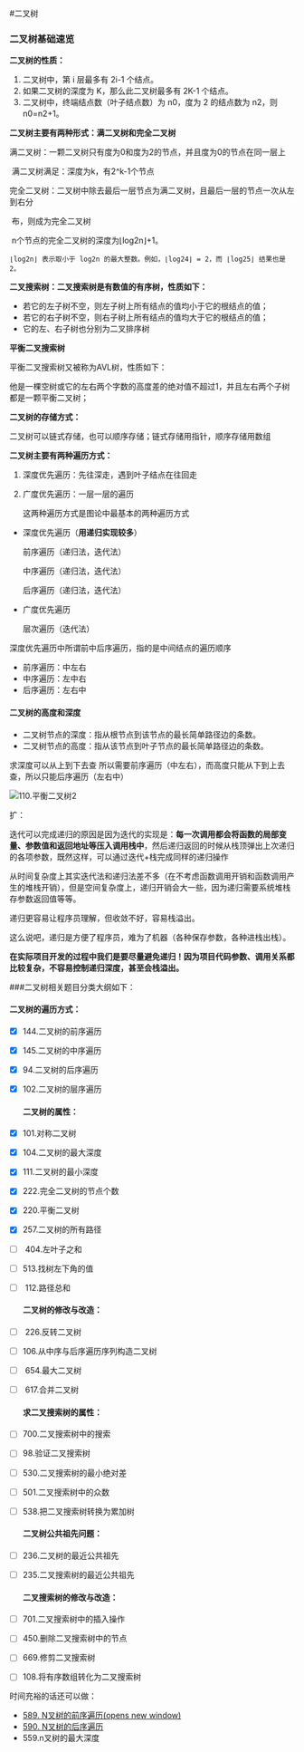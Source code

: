 #二叉树

### 二叉树基础速览

**二叉树的性质：**

1. 二叉树中，第 i 层最多有 2i-1 个结点。
2. 如果二叉树的深度为 K，那么此二叉树最多有 2K-1 个结点。
3. 二叉树中，终端结点数（叶子结点数）为 n0，度为 2 的结点数为 n2，则 n0=n2+1。

**二叉树主要有两种形式：满二叉树和完全二叉树**

​	满二叉树：一颗二叉树只有度为0和度为2的节点，并且度为0的节点在同一层上

​	满二叉树满足：深度为k，有2^k-1个节点

​	完全二叉树：二叉树中除去最后一层节点为满二叉树，且最后一层的节点一次从左到右分

​				布，则成为完全二叉树

​	n个节点的完全二叉树的深度为⌊log2n⌋+1。 

​	`⌊log2n⌋ 表示取小于 log2n 的最大整数。例如，⌊log24⌋ = 2，而 ⌊log25⌋ 结果也是 2。 `

**二叉搜索树：二叉搜索树是有数值的有序树，性质如下：**

- 若它的左子树不空，则左子树上所有结点的值均小于它的根结点的值；
- 若它的右子树不空，则右子树上所有结点的值均大于它的根结点的值；
- 它的左、右子树也分别为二叉排序树

**平衡二叉搜索树**

平衡二叉搜索树又被称为AVL树，性质如下：

他是一棵空树或它的左右两个字数的高度差的绝对值不超过1，并且左右两个子树都是一颗平衡二叉树；

**二叉树的存储方式：**

二叉树可以链式存储，也可以顺序存储；链式存储用指针，顺序存储用数组

**二叉树主要有两种遍历方式：**

1. 深度优先遍历：先往深走，遇到叶子结点在往回走

2. 广度优先遍历：一层一层的遍历

   这两种遍历方式是图论中最基本的两种遍历方式

- 深度优先遍历（**用递归实现较多**）

  前序遍历（递归法，迭代法）

  中序遍历（递归法，迭代法）

  后序遍历（递归法，迭代法）

- 广度优先遍历

  层次遍历（迭代法）

深度优先遍历中所谓前中后序遍历，指的是中间结点的遍历顺序

- 前序遍历：中左右
- 中序遍历：左中右
- 后序遍历：左右中

#### 二叉树的高度和深度

- 二叉树节点的深度：指从根节点到该节点的最长简单路径边的条数。
- 二叉树节点的高度：指从该节点到叶子节点的最长简单路径边的条数。

求深度可以从上到下去查 所以需要前序遍历（中左右），而高度只能从下到上去查，所以只能后序遍历（左右中） 

![110.平衡二叉树2](https://img-blog.csdnimg.cn/20210203155515650.png) 

扩：

迭代可以完成递归的原因是因为迭代的实现是：**每一次调用都会将函数的局部变量、参数值和返回地址等压入调用栈中**，然后递归返回的时候从栈顶弹出上次递归的各项参数，既然这样，可以通过迭代+栈完成同样的递归操作

从时间复杂度上其实迭代法和递归法差不多（在不考虑函数调用开销和函数调用产生的堆栈开销），但是空间复杂度上，递归开销会大一些，因为递归需要系统堆栈存参数返回值等等。

递归更容易让程序员理解，但收敛不好，容易栈溢出。

这么说吧，递归是方便了程序员，难为了机器（各种保存参数，各种进栈出栈）。

**在实际项目开发的过程中我们是要尽量避免递归！因为项目代码参数、调用关系都比较复杂，不容易控制递归深度，甚至会栈溢出。**



###二叉树相关题目分类大纲如下：

   #### 二叉树的遍历方式：

- [x] ​        144.二叉树的前序遍历

- [x] ​        145.二叉树的中序遍历

- [x] ​        94.二叉树的后序遍历

- [x] ​        102.二叉树的层序遍历

    #### 二叉树的属性：

- [x] ​        101.对称二叉树

- [x] ​        104.二叉树的最大深度

- [x] ​        111.二叉树的最小深度

- [x] ​        222.完全二叉树的节点个数

- [x] ​        220.平衡二叉树

- [x] ​        257.二叉树的所有路径

- [ ] ​        404.左叶子之和

- [ ] ​        513.找树左下角的值

- [ ] ​        112.路径总和

    #### 二叉树的修改与改造：

- [ ] ​        226.反转二叉树

- [ ] ​        106.从中序与后序遍历序列构造二叉树

- [ ] ​        654.最大二叉树

- [ ] ​        617.合并二叉树

    #### 求二叉搜索树的属性：

- [ ] ​        700.二叉搜索树中的搜索

- [ ] ​        98.验证二叉搜索树

- [ ] ​        530.二叉搜索树的最小绝对差

- [ ] ​        501.二叉搜索树中的众数

- [ ] ​        538.把二叉搜索树转换为累加树

   #### 二叉树公共祖先问题：

- [ ] ​        236.二叉树的最近公共祖先

- [ ] ​        235.二叉搜索树的最近公共祖先

   #### 二叉搜索树的修改与改造：

- [ ] ​        701.二叉搜索树中的插入操作

- [ ] ​        450.删除二叉搜索树中的节点

- [ ] ​        669.修剪二叉搜索树

- [ ] ​        108.将有序数组转化为二叉搜索树





时间充裕的话还可以做：

- [589. N叉树的前序遍历(opens new window)](https://leetcode-cn.com/problems/n-ary-tree-preorder-traversal/)
- [590. N叉树的后序遍历](https://leetcode-cn.com/problems/n-ary-tree-postorder-traversal/)
- 559.n叉树的最大深度